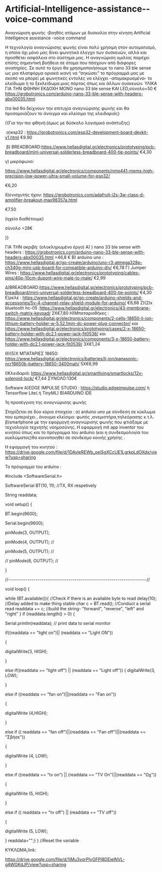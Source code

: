 # Artificial-Intelligence-assistance--voice-command
Αναγνώριση φωνής -βοηθός ατόμων με δυσκολία στην κίνηση
Artificial Intelligence assistance -voice command
 
Η τεχνολογία αναγνώρισης φωνής είναι πολύ χρήσιμη στον αυτοματισμό, η οποία όχι μόνο μας δίνει φωνητικό έλεγχο των συσκευών, αλλά και προσθέτει ασφάλεια στο σύστημα μας. Η αναγνώριση ομιλίας παρέχει επίσης σημαντική βοήθεια σε άτομα που πάσχουν από διάφορες αναπηρίες. Σε αυτό το έργο θα χρησιμοποιήσουμε το nano 33 ble sense ως μια πλατφόρμα οριακά ικανή να “σηκώσει” το πρόγραμμά μας με σκοπό να μπορεί με φωνητικές εντολές να ελέγχει -απομακρυσμένα- το κλείδωμα ή το ξεκλείδωμα μιας πόρτας όπως και άλλων συσκευών.
ΥΛΙΚΑ
ΓΙΑ ΤΗΝ ΦΘΗΝΗ ΕΚΔΟΧΗ ΜΟΝΟ nano 33 ble sense ΚΑΙ LED,σύνολο=50 € 
https://grobotronics.com/arduino-nano-33-ble-sense-with-headers-abx00035.html
 
(τα led θα δείχνουν την επιτυχία αναγνώρισης φωνής και θα προσομοιάζουν το άνοιγμα και κλείσιμο της κλειδαριάς)

{{Για την πιο φθηνή:(όμως με δύσκολο λογισμικό ανάπτυξης)

 α)esp32 : https://grobotronics.com/esp32-development-board-devkit-v1.html
 €9.90

 β) BREADBOARD:https://www.hellasdigital.gr/electronics/prototyping/pcb-breadboard/mini-universal-solderless-breadboard-400-tie-points/
€4,30

γ) μικρόφωνο:

https://www.hellasdigital.gr/electronics/components/nmp441-mems-high-precision-low-power-ultra-small-volume-for-esp32/

€6,20

δ)ενισχυτής ήχου: https://grobotronics.com/adafruit-i2s-3w-class-d-amplifier-breakout-max98357a.html

€7.50

(ηχεία διαθέτουμε)

σύνολο =28€

}}

ΓΙΑ ΤΗΝ ακριβή: (ολοκληρωμένο έργο)
Α) ) nano 33 ble sense with headers :
https://grobotronics.com/arduino-nano-33-ble-sense-with-headers-abx00035.html
=46,8 € 
Β) arduino uno : https://www.hellasdigital.gr/go-create/arduino/uno-r3-atmega328p-ch340g-mini-usb-board-for-compatible-arduino-diy/
€6,78
Γ) Jumper Wires : https://www.hellasdigital.gr/electronics/prototyping/cables-pins/40p-10cm-dupont-wire-male-to-male/
€2,99
 
Δ)BREADBOARD:https://www.hellasdigital.gr/electronics/prototyping/pcb-breadboard/mini-universal-solderless-breadboard-400-tie-points/
€4,30
Ε)ρελέ : https://www.hellasdigital.gr/go-create/arduino-shields-and-accessories/5v-4-channel-relay-shield-module-for-arduino/
€8,68
Ζ)(2)x bluetooth hc-05 :https://www.hellasdigital.gr/electronics/43-membrane-switch-matrix-keypad/
2Χ€7,80 
Η)Μπαταριοθήκες : https://www.hellasdigital.gr/electronics/components/2-cells-18650-li-ion-lithium-battery-holder-w-5.52.1mm-dc-power-plug-connector/ και https://www.hellasdigital.gr/electronics/prototyping/cases/2-x-18650-battery-holder-with-dc2.1-power-jack-fit0538/
και https://www.hellasdigital.gr/electronics/components/3-x-18650-battery-holder-with-dc2.1-power-jack-fit0539/
3Χ€1,24
 
Θ)(5)Χ ΜΠΑΤΑΡΙΕΣ 18650: https://www.hellasdigital.gr/electronics/batteries/li-ion/panasonic-ncr18650b-battery-18650-3400mah/
5Χ€6,99
 
Ι)Κλειδαριά: https://www.hellasdigital.gr/smartliving/smartlocks/12v-solenoid-lock/
€7,44 
ΣΥΝΟΛΟ:130€
 
 
Software
Α)EDGE IMPULSE STUDIO :
https://studio.edgeimpulse.com/  ή
Tensorflow Lite( ή TinyML)
Β)ARDUINO IDE
 
1η προσέγγιση της αναγνώρισης φωνής

Στηρίζεται σε δύο κύρια στοιχεία : α) arduino uno με σύνδεση σε κύκλωμα που εμπεριέχει , άνοιγμα κλείσιμο: φωτός ,ανεμιστήρα,τηλεόρασης κ.τ.λ.   β)smartphone με την εφαρμογή αναγνώρισης φωνής που φτιάξαμε με τεχνολογία τεχνητής νοημοσύνης. Η εφαρμογή mit app inventor του κινητού όπως και το πρόγραμμα του arduino (και η συνδεσμολογία του κυκλώματος)θα κοινοποιηθεί σε σύνδεσμο κοινής χρήσης .

Η εφαρμογή του κινητού : https://drive.google.com/file/d/1DAyleREWb_oeiSgXCcUE1LgrkpLdOXdx/view?usp=sharing

Το πρόγραμμα του arduino :

#include <SoftwareSerial.h>

SoftwareSerial BT(10, 11); //TX, RX respetively

String readdata;

void setup() {

BT.begin(9600);

Serial.begin(9600);

pinMode(3, OUTPUT);

pinMode(4, OUTPUT); //

pinMode(5, OUTPUT); //

// pinMode(6, OUTPUT); //

}

//-----------------------------------------------------------------------//

void loop() {

 while (BT.available()){  //Check if there is an available byte to read
  delay(10); //Delay added to make thing stable
  char c = BT.read(); //Conduct a serial read
  readdata += c; //build the string- "forward", "reverse", "left" and "right"
  } 
if (readdata.length() > 0) {

Serial.println(readdata); // print data to serial monitor

if((readdata == "light on")|| (readdata == "Light ON"))

{

digitalWrite(3, HIGH);

}

else if((readdata == "light off") || (readdata == "Light off"))
{
digitalWrite(3, LOW);

}

else if ((readdata == "fan on")||(readdata == "Fan on"))

{

digitalWrite (4,HIGH);

}

else if (( readdata == "fan off")||(readdata == "Fan off")||(readdata == "Σβήσε"))

{

digitalWrite (4, LOW);

}

else if ((readdata == "tv on") || (readdata == "TV On")||(readdata == "Ωχ"))

{

digitalWrite (5, HIGH);

}

else if (( readdata == "tv off") || (readdata == "TV off"))

{

digitalWrite (5, LOW);

}
readdata="";}
} //Reset the variable


ΚΥΚΛΩΜΑ,link:

https://drive.google.com/file/d/1iMu3vorPIyGFPI8DEielNVL-gAWGKdJP/view?usp=sharing



